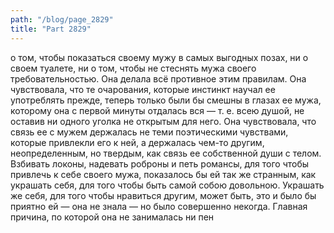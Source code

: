```yaml
---
path: "/blog/page_2829"
title: "Part 2829"
---
```


 о том, чтобы показаться своему мужу в самых выгодных позах, ни о своем туалете, ни о том, чтобы не стеснять мужа своего требовательностью. Она делала всё противное этим правилам. Она чувствовала, что те очарования, которые инстинкт научал ее употреблять прежде, теперь только были бы смешны в глазах ее мужа, которому она с первой минуты отдалась вся — т. е. всею душой, не оставив ни одного уголка не открытым для него. Она чувствовала, что связь ее с мужем держалась не теми поэтическими чувствами, которые привлекли его к ней, а держалась чем-то другим, неопределенным, но твердым, как связь ее собственной души с телом.
Взбивать локоны, надевать роброны и петь романсы, для того чтобы привлечь к себе своего мужа, показалось бы ей так же странным, как украшать себя, для того чтобы быть самой собою довольною. Украшать же себя, для того чтобы нравиться другим, может быть, это и было бы приятно ей — она не знала — но было совершенно некогда. Главная причина, по которой она не занималась ни пен
